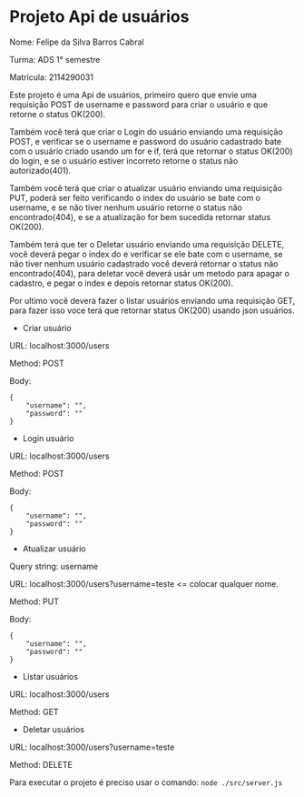 # Projeto Api de usuários

Nome: Felipe da Silva Barros Cabral

Turma: ADS 1° semestre

Matrícula: 2114290031

Este projeto é uma Api de usuários, primeiro quero que envie uma requisição POST de username e password para criar o 
usuário e que retorne o status OK(200). 

Também você terá que criar o Login do usuário enviando uma requisição POST, e verificar se o username e password 
do usuário cadastrado bate com o usuário criado usando um for e if, terá que retornar o status OK(200) do login, 
e se o usuário estiver incorreto retorne o status não autorizado(401).

Também você terá que criar o atualizar usuário enviando uma requisição PUT, poderá ser feito verificando o 
index do usuário se bate com o username, e se não tiver nenhum usuário retorne o status não encontrado(404), 
e se a atualização for bem sucedida retornar status OK(200).

Também terá que ter o Deletar usuário enviando uma requisição DELETE, você deverá pegar o index do e verificar 
se ele bate com o username, se não tiver nenhum usuário cadastrado você deverá retornar o status não encontrado(404), 
para deletar você deverá usár um metodo para apagar o cadastro, e pegar o index e depois retornar status OK(200).

Por ultimo você deverá fazer o listar usuários enviando uma requisição GET, para fazer isso voce terá que retornar 
status OK(200) usando json usuários.

- Criar usuário

URL: localhost:3000/users

Method: POST

Body: 
```
{
    "username": "",
    "password": ""
}
  ```
- Login usuário

URL: localhost:3000/users

Method: POST

Body:
```
{
    "username": "",
    "password": ""
}
  ```
- Atualizar usuário

Query string:
username

URL: localhost:3000/users?username=teste <= colocar qualquer nome.

Method: PUT

Body:
```
{
    "username": "",
    "password": ""
}
  ```
- Listar usuários

URL: localhost:3000/users

Method: GET


- Deletar usuários

URL: localhost:3000/users?username=teste

Method: DELETE

Para executar o projeto é preciso usar o comando:
```node ./src/server.js```
